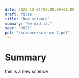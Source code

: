 ```yaml
---
date: 2023-12-01T00:00:00+01:00
draft: false
title: "New science"
summary: "we did it."
year: "2023"
pdf: "/science/science-2.pdf"
---
```

# Summary
this is a new science